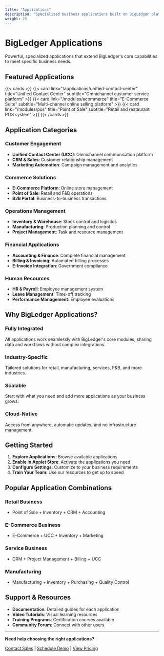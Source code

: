 ```yaml
---
title: "Applications"
description: "Specialized business applications built on BigLedger platform"
weight: 25
---
```


# BigLedger Applications

Powerful, specialized applications that extend BigLedger's core capabilities to meet specific business needs.

## Featured Applications

{{< cards >}}
  {{< card link="/applications/unified-contact-center" title="Unified Contact Center" subtitle="Omnichannel customer service platform" >}}
  {{< card link="/modules/ecommerce" title="E-Commerce Suite" subtitle="Multi-channel online selling platform" >}}
  {{< card link="/modules/pos" title="Point of Sale" subtitle="Retail and restaurant POS system" >}}
{{< /cards >}}

## Application Categories

### Customer Engagement
- **Unified Contact Center (UCC)**: Omnichannel communication platform
- **CRM & Sales**: Customer relationship management
- **Marketing Automation**: Campaign management and analytics

### Commerce Solutions
- **E-Commerce Platform**: Online store management
- **Point of Sale**: Retail and F&B operations
- **B2B Portal**: Business-to-business transactions

### Operations Management
- **Inventory & Warehouse**: Stock control and logistics
- **Manufacturing**: Production planning and control
- **Project Management**: Task and resource management

### Financial Applications
- **Accounting & Finance**: Complete financial management
- **Billing & Invoicing**: Automated billing processes
- **E-Invoice Integration**: Government compliance

### Human Resources
- **HR & Payroll**: Employee management system
- **Leave Management**: Time-off tracking
- **Performance Management**: Employee evaluations

## Why BigLedger Applications?

### Fully Integrated
All applications work seamlessly with BigLedger's core modules, sharing data and workflows without complex integrations.

### Industry-Specific
Tailored solutions for retail, manufacturing, services, F&B, and more industries.

### Scalable
Start with what you need and add more applications as your business grows.

### Cloud-Native
Access from anywhere, automatic updates, and no infrastructure management.

## Getting Started

1. **Explore Applications**: Browse available applications
2. **Enable in Applet Store**: Activate the applications you need
3. **Configure Settings**: Customize to your business requirements
4. **Train Your Team**: Use our resources to get up to speed

## Popular Application Combinations

### Retail Business
- Point of Sale + Inventory + CRM + Accounting

### E-Commerce Business
- E-Commerce + UCC + Inventory + Marketing

### Service Business
- CRM + Project Management + Billing + UCC

### Manufacturing
- Manufacturing + Inventory + Purchasing + Quality Control

## Support & Resources

- **Documentation**: Detailed guides for each application
- **Video Tutorials**: Visual learning resources
- **Training Programs**: Certification courses available
- **Community Forum**: Connect with other users

---

**Need help choosing the right applications?**

[Contact Sales](mailto:sales@bigledger.com) | [Schedule Demo](/demos-resources) | [View Pricing](/user-guide/pricing)